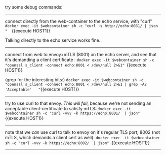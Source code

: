 
try some debug commands:

----

connect directly from the web-container to the echo service, with "curl"
`docker exec -it $webcontainer sh -c "curl -s http://echo:8081/ | json "  `{{execute HOST1}}

Talking directly to the echo service works fine.

----

connect from web to envoy+mTLS (8001) on the echo server, and see that it's demanding a client certificate  :
`docker exec -it $webcontainer sh -c "openssl s_client -connect echo:8001 < /dev/null 2>&1" `{{execute HOST1}}

(grep for the interesting bits:)
`docker exec -it $webcontainer sh -c "openssl s_client -connect echo:8001 < /dev/null 2>&1 | grep -A2 'Acceptable'   "`{{execute HOST1}}

----

try to use curl to that envoy.  *This will fail*, because we're not sending an acceptable client-certificate to satisfy mTLS: 
`docker exec -it $webcontainer sh -c "curl -vvv -k https://echo:8001/  | json" `{{execute HOST1}}


----

note that we *can* use curl to talk to envoy on it's regular TLS port, 8002 (not mTLS, which demands a client cert as well):
`docker exec -it $webcontainer sh -c "curl -vvv -k https://echo:8002/  | json" `{{execute HOST1}}


----

